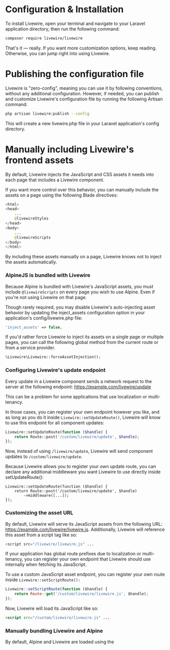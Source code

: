# Configuration & Installation

To install Livewire, open your terminal and navigate to your Laravel application directory, then run the following command:

```sh
composer require livewire/livewire
```

That's it — really. If you want more customization options, keep reading. Otherwise, you can jump right into using Livewire.

# Publishing the configuration file
Livewire is "zero-config", meaning you can use it by following conventions, without any additional configuration. However, if needed, you can publish and customize Livewire's configuration file by running the following Artisan command:


```sh
php artisan livewire:publish --config
```

This will create a new livewire.php file in your Laravel application's config directory.

# Manually including Livewire's frontend assets
By default, Livewire injects the JavaScript and CSS assets it needs into each page that includes a Livewire component.

If you want more control over this behavior, you can manually include the assets on a page using the following Blade directives:

```php
<html>
<head>
    ...
    @livewireStyles
</head>
<body>
    ...
    @livewireScripts
</body>
</html>
```

By including these assets manually on a page, Livewire knows not to inject the assets automatically.

### AlpineJS is bundled with Livewire
Because Alpine is bundled with Livewire's JavaScript assets, you must include `@livewireScripts` on every page you wish to use Alpine. Even if you're not using Livewire on that page.

Though rarely required, you may disable Livewire's auto-injecting asset behavior by updating the inject_assets configuration option in your application's config/livewire.php file:

```php
'inject_assets' => false,
```

If you'd rather force Livewire to inject its assets on a single page or multiple pages, you can call the following global method from the current route or from a service provider.

```php
\Livewire\Livewire::forceAssetInjection();
```

### Configuring Livewire's update endpoint
Every update in a Livewire component sends a network request to the server at the following endpoint: https://example.com/livewire/update

This can be a problem for some applications that use localization or multi-tenancy.

In those cases, you can register your own endpoint however you like, and as long as you do it inside `Livewire::setUpdateRoute()`, Livewire will know to use this endpoint for all component updates:

```php
Livewire::setUpdateRoute(function ($handle) {
    return Route::post('/custom/livewire/update', $handle);
});
```

Now, instead of using `/livewire/update`, Livewire will send component updates to `/custom/livewire/update`.

Because Livewire allows you to register your own update route, you can declare any additional middleware you want Livewire to use directly inside setUpdateRoute():

```
Livewire::setUpdateRoute(function ($handle) {
    return Route::post('/custom/livewire/update', $handle)
        ->middleware([...]); 
});
```

### Customizing the asset URL

By default, Livewire will serve its JavaScript assets from the following URL: https://example.com/livewire/livewire.js. Additionally, Livewire will reference this asset from a script tag like so:

```php
<script src="/livewire/livewire.js" ...
```

If your application has global route prefixes due to localization or multi-tenancy, you can register your own endpoint that Livewire should use internally when fetching its JavaScript.

To use a custom JavaScript asset endpoint, you can register your own route inside `Livewire::setScriptRoute():`

```js
Livewire::setScriptRoute(function ($handle) {
    return Route::get('/custom/livewire/livewire.js', $handle);
});
```

Now, Livewire will load its JavaScript like so:

```html
<script src="/custom/livewire/livewire.js" ...
```

### Manually bundling Livewire and Alpine
By default, Alpine and Livewire are loaded using the <script src="livewire.js"> tag, which means you have no control over the order in which these libraries are loaded. Consequently, importing and registering Alpine plugins, as shown in the example below, will no longer function:

### Warning: This snippet demonstrates what NOT to do...
 
```js
import Alpine from 'alpinejs'
import Clipboard from '@ryangjchandler/alpine-clipboard'
 
Alpine.plugin(Clipboard)
Alpine.start()
```

To address this issue, we need to inform Livewire that we want to use the ESM (ECMAScript module) version ourselves and prevent the injection of the livewire.js script tag. To achieve this, we must add the `@livewireScriptConfig` directive to our layout file (`resources/views/components/layouts/app.blade.php`):

```php
<html>
<head>
    <!-- ... -->
    @livewireStyles
    @vite(['resources/js/app.js'])
</head>
<body>
    {{ $slot }}
 
    @livewireScriptConfig 
</body>
</html>
```

When Livewire detects the `@livewireScriptConfig` directive, it will refrain from injecting the Livewire and Alpine scripts. If you are using the `@livewireScripts` directive to manually load Livewire, be sure to remove it. Make sure to add the `@livewireStyles` directive if it is not already present.

The final step is importing Alpine and Livewire in our app.js file, allowing us to register any custom resources, and ultimately starting Livewire and Alpine:

```js
import { Livewire, Alpine } from '../../vendor/livewire/livewire/dist/livewire.esm';
import Clipboard from '@ryangjchandler/alpine-clipboard'
 
Alpine.plugin(Clipboard)
 
Livewire.start()
```

### Rebuild your assets after composer update
Make sure that if you are manually bundling Livewire and Alpine, that you rebuild your assets whenever you run composer update.

### Not compatible with Laravel Mix
Laravel Mix will not work if you are manually bundling Livewire and AlpineJS. Instead, we recommend that you switch to Vite.

### Publishing Livewire's frontend assets
Publishing assets isn't necessary
Publishing Livewire's assets isn't necessary for Livewire to run. Only do this if you have a specific need for it.

If you prefer the JavaScript assets to be served by your web server not through Laravel, use the `livewire:publish` command:

```sh
php artisan livewire:publish --assets
```

To keep assets up-to-date and avoid issues in future updates, we strongly recommend that you add the following command to your composer.json file:

```json
{
    "scripts": {
        "post-update-cmd": [
            // Other scripts
            "@php artisan vendor:publish --tag=livewire:assets --ansi --force"
        ]
    }
}
```